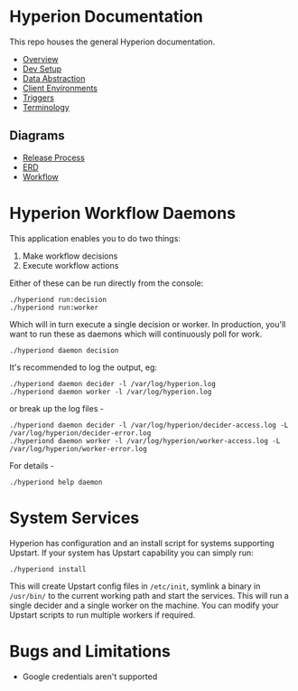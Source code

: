 Hyperion Documentation
======================
This repo houses the general Hyperion documentation.

* [Overview](docs/Overview.md)
* [Dev Setup](docs/DevSetup.md)
* [Data Abstraction](docs/DataAbstraction.md)
* [Client Environments](docs/Environments.md)
* [Triggers](docs/Triggers.md)
* [Terminology](docs/Terminology.md)


Diagrams
--------

* [Release Process](https://www.lucidchart.com/documents/edit/4aa78fb8-abf8-45a7-85c1-796e0c6ba1e4/0)
* [ERD](https://www.lucidchart.com/documents/edit/365ed83b-415e-486f-a4a7-3d3a9acb21d9/0)
* [Workflow](https://www.lucidchart.com/documents/edit/5a1a820b-7293-4fb3-b670-f9c9b4ab6e00/0)

Hyperion Workflow Daemons
=========================

This application enables you to do two things:

1. Make workflow decisions
2. Execute workflow actions

Either of these can be run directly from the console:

    ./hyperiond run:decision
    ./hyperiond run:worker

Which will in turn execute a single decision or worker. In production, you'll want to run these as daemons which will
continuously poll for work.

    ./hyperiond daemon decision

It's recommended to log the output, eg:

    ./hyperiond daemon decider -l /var/log/hyperion.log
    ./hyperiond daemon worker -l /var/log/hyperion.log

or break up the log files -

    ./hyperiond daemon decider -l /var/log/hyperion/decider-access.log -L /var/log/hyperion/decider-error.log
    ./hyperiond daemon worker -l /var/log/hyperion/worker-access.log -L /var/log/hyperion/worker-error.log

For details -

    ./hyperiond help daemon


System Services
===============
Hyperion has configuration and an install script for systems supporting Upstart. If your system has Upstart capability
you can simply run:

    ./hyperiond install

This will create Upstart config files in `/etc/init`, symlink a binary in `/usr/bin/` to the current working path
and start the services. This will run a single decider and a single worker on the machine. You can modify your Upstart
scripts to run multiple workers if required.

Bugs and Limitations
====================

 * Google credentials aren't supported

